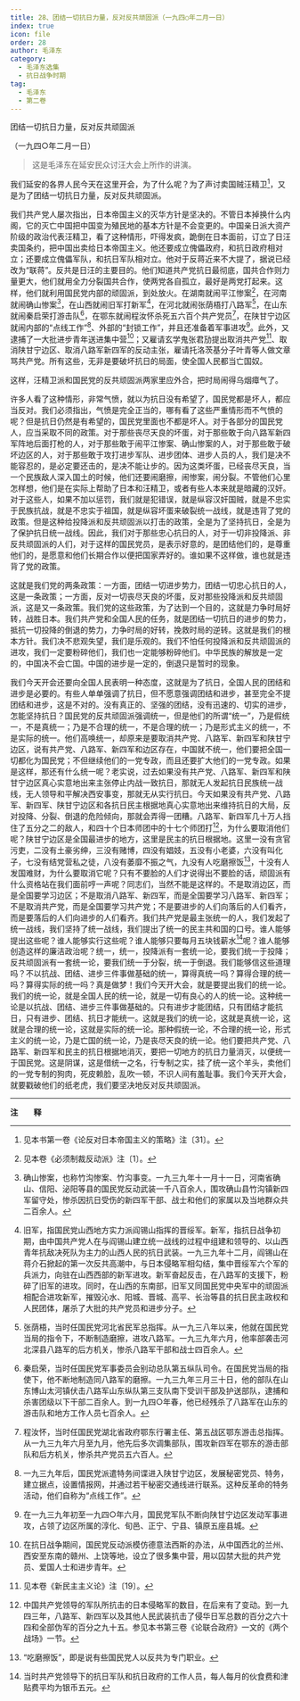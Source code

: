 ```yaml
---
title: 28、团结一切抗日力量，反对反共顽固派（一九四○年二月一日）
index: true
icon: file
order: 28
author: 毛泽东
category:
  - 毛泽东选集
  - 抗日战争时期
tag:
  - 毛泽东
  - 第二卷
---
```


团结一切抗日力量，反对反共顽固派

（一九四○年二月一日）

>这是毛泽东在延安民众讨汪大会上所作的讲演。

我们延安的各界人民今天在这里开会，为了什么呢？为了声讨卖国贼汪精卫[^1]，又是为了团结一切抗日力量，反对反共顽固派。

我们共产党人屡次指出，日本帝国主义的灭华方针是坚决的。不管日本掉换什么内阁，它的灭亡中国把中国变为殖民地的基本方针是不会变更的。中国亲日派大资产阶级的政治代表汪精卫，看了这种情形，吓得发疯，跪倒在日本面前，订立了日汪卖国条约，把中国出卖给日本帝国主义。他还要成立傀儡政府，和抗日政府相对立；还要成立傀儡军队，和抗日军队相对立。他对于反蒋近来不大提了，据说已经改为“联蒋”。反共是日汪的主要目的。他们知道共产党抗日最彻底，国共合作则力量更大，他们就用全力分裂国共合作，使两党各自孤立，最好是两党打起来。这样，他们就利用国民党内部的顽固派，到处放火。在湖南就闹平江惨案[^2]，在河南就闹确山惨案[^3]，在山西就闹旧军打新军[^4]，在河北就闹张荫梧打八路军[^5]，在山东就闹秦启荣打游击队[^6]，在鄂东就闹程汝怀杀死五六百个共产党员[^7]，在陕甘宁边区就闹内部的“点线工作”[^8]、外部的“封锁工作”，并且还准备着军事进攻[^9]。此外，又逮捕了一大批进步青年送进集中营[^10]；又雇请玄学鬼张君劢提出取消共产党[^11]、取消陕甘宁边区、取消八路军新四军的反动主张，雇请托洛茨基分子叶青等人做文章骂共产党。所有这些，无非是要破坏抗日的局面，使全国人民都当亡国奴。

这样，汪精卫派和国民党的反共顽固派两家里应外合，把时局闹得乌烟瘴气了。

许多人看了这种情形，非常气愤，就以为抗日没有希望了，国民党都是坏人，都应当反对。我们必须指出，气愤是完全正当的，哪有看了这些严重情形而不气愤的呢？但是抗日仍然是有希望的，国民党里面也不都是坏人。对于各部分的国民党人，应当采取不同的政策。对于那些丧尽天良的坏蛋，对于那些敢于向八路军新四军阵地后面打枪的人，对于那些敢于闹平江惨案、确山惨案的人，对于那些敢于破坏边区的人，对于那些敢于攻打进步军队、进步团体、进步人员的人，我们是决不能容忍的，是必定要还击的，是决不能让步的。因为这类坏蛋，已经丧尽天良，当一个民族敌人深入国土的时候，他们还要闹磨擦，闹惨案，闹分裂。不管他们心里怎样想，他们是在实际上帮助了日本和汪精卫，或者有些人本来就是暗藏的汉奸。对于这些人，如果不加以惩罚，我们就是犯错误，就是纵容汉奸国贼，就是不忠实于民族抗战，就是不忠实于祖国，就是纵容坏蛋来破裂统一战线，就是违背了党的政策。但是这种给投降派和反共顽固派以打击的政策，全是为了坚持抗日，全是为了保护抗日统一战线。因此，我们对于那些忠心抗日的人，对于一切非投降派、非反共顽固派的人们，对于这样的国民党员，是表示好意的，是团结他们的，是尊重他们的，是愿意和他们长期合作以便把国家弄好的。谁如果不这样做，谁也就是违背了党的政策。

这就是我们党的两条政策：一方面，团结一切进步势力，团结一切忠心抗日的人，这是一条政策；一方面，反对一切丧尽天良的坏蛋，反对那些投降派和反共顽固派，这是又一条政策。我们党的这些政策，为了达到一个目的，这就是力争时局好转，战胜日本。我们共产党和全国人民的任务，就是团结一切抗日的进步的势力，抵抗一切投降的倒退的势力，力争时局的好转，挽救时局的逆转。这就是我们的根本方针。我们决不悲观失望，我们是乐观的。我们不怕任何投降派和反共顽固派的进攻，我们一定要粉碎他们，我们也一定能够粉碎他们。中华民族的解放是一定的，中国决不会亡国。中国的进步是一定的，倒退只是暂时的现象。

我们今天开会还要向全国人民表明一种态度，这就是为了抗日，全国人民的团结和进步是必要的。有些人单单强调了抗日，但不愿意强调团结和进步，甚至完全不提团结和进步，这是不对的。没有真正的、坚强的团结，没有迅速的、切实的进步，怎能坚持抗日？国民党的反共顽固派强调统一，但是他们的所谓“统一”，乃是假统一，不是真统一；乃是不合理的统一，不是合理的统一；乃是形式主义的统一，不是实际的统一。他们高唤统一，却原来是要取消共产党、八路军、新四军和陕甘宁边区，说有共产党、八路军、新四军和边区存在，中国就不统一，他们要把全国一切都化为国民党；不但继续他们的一党专政，而且还要扩大他们的一党专政。如果是这样，那还有什么统一呢？老实说，过去如果没有共产党、八路军、新四军和陕甘宁边区真心实意地出来主张停止内战一致抗日，那就无人发起抗日民族统一战线，无人领导和平解决西安事变，那就无从实行抗日。今天如果没有共产党、八路军、新四军、陕甘宁边区和各抗日民主根据地真心实意地出来维持抗日的大局，反对投降、分裂、倒退的危险倾向，那就会弄得一团糟。八路军、新四军几十万人挡住了五分之二的敌人，和四十个日本师团中的十七个师团打[^12]，为什么要取消他们呢？陕甘宁边区是全国最进步的地方，这里是民主的抗日根据地。这里一没有贪官污吏，二没有土豪劣绅，三没有赌博，四没有娼妓，五没有小老婆，六没有叫化子，七没有结党营私之徒，八没有萎靡不振之气，九没有人吃磨擦饭[^13]，十没有人发国难财，为什么要取消它呢？只有不要脸的人们才说得出不要脸的话，顽固派有什么资格站在我们面前哼一声呢？同志们，当然不能是这样的。不是取消边区，而是全国要学习边区；不是取消八路军、新四军，而是全国要学习八路军、新四军；不是取消共产党，而是全国要学习共产党；不是要进步的人们向落后的人们看齐，而是要落后的人们向进步的人们看齐。我们共产党是最主张统一的人，我们发起了统一战线，我们坚持了统一战线，我们提出了统一的民主共和国的口号。谁人能够提出这些呢？谁人能够实行这些呢？谁人能够只要每月五块钱薪水[^14]呢？谁人能够创造这样的廉洁政治呢？统一，统一，投降派有一套统一论，要我们统一于投降；反共顽固派有一套统一论，要我们统一于分裂，统一于倒退。我们能够信这些道理吗？不以抗战、团结、进步三件事做基础的统一，算得真统一吗？算得合理的统一吗？算得实际的统一吗？真是做梦！我们今天开大会，就是要提出我们的统一论。我们的统一论，就是全国人民的统一论，就是一切有良心的人的统一论。这种统一论是以抗战、团结、进步三件事做基础的。只有进步才能团结，只有团结才能抗日，只有进步、团结、抗日才能统一。这就是我们的统一论，这就是真统一论，这就是合理的统一论，这就是实际的统一论。那种假统一论，不合理的统一论，形式主义的统一论，乃是亡国的统一论，乃是丧尽天良的统一论。他们要把共产党、八路军、新四军和民主的抗日根据地消灭，要把一切地方的抗日力量消灭，以便统一于国民党。这是阴谋，这是借统一之名，行专制之实，挂了统一这个羊头，卖他们的一党专制的狗肉，死皮赖脸，乱吹一顿，不识人间有羞耻事。我们今天开大会，就要戳破他们的纸老虎，我们要坚决地反对反共顽固派。

-----------------

**注　　释**  

[^1]: 见本书第一卷《论反对日本帝国主义的策略》注〔31〕。

[^2]:见本卷《必须制裁反动派》注〔1〕。

[^3]:确山惨案，也称竹沟惨案、竹沟事变。一九三九年十一月十一日，河南省确山、信阳、泌阳等县的国民党反动武装一千八百余人，围攻确山县竹沟镇新四军留守处，惨杀因抗日受伤的新四军干部、战士和他们的家属以及当地群众共二百余人。

[^4]:旧军，指国民党山西地方实力派阎锡山指挥的晋绥军。新军，指抗日战争初期，由中国共产党人在与阎锡山建立统一战线的过程中组建和领导的、以山西青年抗敌决死队为主力的山西人民的抗日武装。一九三九年十二月，阎锡山在蒋介石掀起的第一次反共高潮中，与日本侵略军相勾结，集中晋绥军六个军的兵派力，向驻在山西西部的新军进攻。新军奋起反击，在八路军的支援下，粉碎了旧军的进攻。同时，在山西的东南部，旧军又同国民党中央军中的顽固派相配合进攻新军，摧毁沁水、阳城、晋城、高平、长治等县的抗日民主政权和人民团体，屠杀了大批的共产党员和进步分子。

[^5]:张荫梧，当时任国民党河北省民军总指挥。从一九三八年以来，他就在国民党当局的指令下，不断制造磨擦，进攻八路军。一九三九年六月，他率部袭击河北深县八路军的后方机关，惨杀八路军干部和战士四百余人。

[^6]:秦启荣，当时任国民党军事委员会别动总队第五纵队司令。在国民党当局的指使下，他不断地制造同八路军的磨擦。一九三九年三月三十日，他的部队在山东博山太河镇伏击八路军山东纵队第三支队南下受训干部及护送部队，逮捕和杀害团级以下干部二百余人。到一九四○年春，他已经残杀了八路军在山东的游击队和地方工作人员七百余人。

[^7]:程汝怀，当时任国民党湖北省政府鄂东行署主任、第五战区鄂东游击总指挥。从一九三九年六月至九月，他先后多次调集部队，围攻新四军在鄂东的游击部队和后方机关，惨杀共产党员五六百人。

[^8]:一九三九年后，国民党派遣特务间谍进入陕甘宁边区，发展秘密党员、特务，建立据点，设置情报网，并通过若干秘密交通线进行联系。这种反革命的特务活动，他们自称为“点线工作”。

[^9]: 在一九三九年初至一九四○年六月，国民党军队不断向陕甘宁边区发动军事进攻，占领了边区所属的淳化、旬邑、正宁、宁县、镇原五座县城。

[^10]:在抗日战争期间，国民党反动派模仿德意法西斯的办法，从中国西北的兰州、西安至东南的赣州、上饶等地，设立了很多集中营，用以囚禁大批的共产党员、爱国人士和进步青年。

[^11]: 见本卷《新民主主义论》注〔19〕。

[^12]:中国共产党领导的军队所抗击的日本侵略军的数目，在后来有了变动。到一九四三年，八路军、新四军以及其他人民武装抗击了侵华日军总数的百分之六十四和全部伪军的百分之九十五。参见本书第三卷《论联合政府》一文的《两个战场》一节。

[^13]: “吃磨擦饭”，即是说有些国民党人以反共为专门职业。

[^14]:当时共产党领导下的抗日军队和抗日政府的工作人员，每人每月的伙食费和津贴费平均为银币五元。
